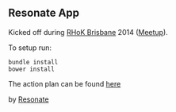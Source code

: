 Resonate App
-------------------------------------------

Kicked off during [RHoK Brisbane](http://rhokbrisbane.org) 2014 ([Meetup](http://www.meetup.com/Rhok-Brisbane/events/174434442/)).

To setup run:

```
bundle install
bower install
```
The action plan can be found [here](https://github.com/rhokbrisbane/resonate/blob/master/Resonate_Action_Plan.md)

by [Resonate](http://resn8.org)
